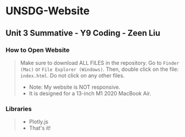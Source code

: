 # UNSDG-Website
## Unit 3 Summative - Y9 Coding - Zeen Liu

### How to Open Website

> Make sure to download ALL FILES in the repository.
> Go to ```Finder (Mac)``` or ```File Explorer (Windows)```. 
> Then, double click on the file: ```index.html```.
> Do not click on any other files.
> - Note: My website is NOT responsive.
> - It is designed for a 13-inch M1 2020 MacBook Air.

### Libraries 
> - Plotly.js
> - That's it!
